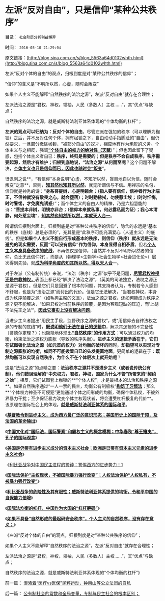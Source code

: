 # 左派“反对自由”，只是信仰“某种公共秩序”

目录： `社会阶层分析利益博羿` 

时间： `2016-05-10 21:29:04` 

原文链接：[http://blog.sina.com.cn/s/blog_5563a64d0102whth.html](http://blog.sina.com.cn/s/blog_5563a64d0102whth.html)

左派“反对个体的自由”的观点，归根到度是对“某种公共秩序的信仰”；

“信仰”的含义是“不明所以然，心虚，随时会叛变”

如果个人主义不能解释“自然秩序的法治之源”，左派“反对自由”就存在合理性；

左派法治之源是“君权，神权，领袖，人民（多数人）主权……”，其“优点”与缺点；

自然秩序的法治之源，就是威斯特法利亚体系体现的“个体均衡的杠杆”；

**左派的观点可以归纳为：反对个体的自由**。尽管左派在强加的秩序（可以理解为枷锁）之后，并不反对任何个体，拥有枷锁之下，自由动动手指脚趾的“自由”，但仍然要求，一旦部分撤除枷锁，“被部分自由”的奴才，相应地有作为炮灰的义务。个体主义与之相反，强调[**“个体自由的权力的绝对性（天赋**](../../../2013/9/12/绝对的权力，不允许有人为的限制.md)）”；但也因此留下了疑惑，包括个体主义者自已：**秩序，终归是需要的；但是秩序不会自成秩序，秩序需要起源，然后才有维护；归根到底地说，“法治之源”从何而至呢**？这个问题不解决，[**个体主义也只是信仰而已，因此也随时会“叛变**](../../../2012/3/3/民主不是道德信仰，成本限制是客观规律.md)”。

很讽刺之说**，“有信仰”本身说明“心虚，不知所以然，盲目地自以为信，随时会叛变”之意**，否则，[**知其然也知其所以然**](../../../2014/1/14/“说其然，更要说其所以然”是社会科学的扫盲.md)，就无所谓信与不信。用禅宗的名句，信仰就是神秀的诗：“**身系菩提树，心是明镜台；（指人要有信仰，信神者行为才端正，不信神就没有敬畏之心，就会堕落）；时时勤拂拭，勿使惹尘埃；（时时忏悔，时时警惕，才免魔鬼诱惑**）”；而个体主义的自由人的精神，乃是六祖慧能的诗：“**菩提本非树，明镜亦非台；（信仰本来就私事，何必露私而为证）；我心本清静，何处惹尘埃**”，[**知其然也知然所以然，本就天人合一**](../../../2009/12/31/天人合一！中国历史上从来没有出现过的人间天堂！.md)。

所谓信仰摆到台面上，归根到底是对“某种公共秩序的信仰”，隐含的永远是“基本的秩序（底线）总是必须的”，充其量是“此秩序可能充满爱心（人道主义）的底线”。但是**如果个人主义不能自行形成基本的秩序，则信仰（秩序）就永远是无法避免的现实需要，反而“可以没有信仰”作为信仰，本身显得自相矛盾**。但若[**个人主义本身具备秩序的底线**](../../../2012/12/3/黑社会在公共约束下脆弱而渐渐无害.md)，不再仅仅是信仰，（当然并不反对不明所以然者的信仰，总比无此信仰好），而是从（物理学>生物学>社会生物学>社会进化论>）层次得到先验，就[**成为科学角度的知其所以然，得以天人合**](../../../2010/4/28/进化论就是天人合一不能批；.md)一。

对于左派（公有制传统）来说，“法治（秩序）之源”似乎不是问题，[**尽管君权神授还是宗教神权，**](../../../2012/10/23/“人民主权论”与“极权”君权神授”,可完全统一.md)表面上都已经“解决了法治之源”，（英美的司法独立，法权之源正是源于君权）。但是它们只是回避了根本的问题，其支持者认为，专制若令人感到不舒服，也是为“法治之源”而付出的代价。但是它无法解决，“当君权神权，本身成为秩序颠覆之源”（如毛狗主席的文革），法治之源之君权，还如何能成为秩序之源？更不能解决，“如果君权对当前秩序的颠覆，是因为客观短缺的压迫，而‘上胡不法先王之法’”。[**因此它事实上没有解决问题**](../../../2012/9/13/监管住希特勒！.md)。

当进步主义者提出“用民主手段，监督秩序之源的君权”，或“用信仰去自律法权之源的专制的底线”时，[**既说明他们无法在自已的逻辑中**](../../../2016/5/2/基督教令到进步主义，成为西方最广泛的意识形态.md)，解决其逻辑的不完备性（哥德尔定理？）；也隐隐地体现出[**“自然秩序”的作用方式**](../../../2015/9/26/自然秩序的定义和自然转型，谷物法和传统意义上的不公平.md)：可以通过权力的均衡，约束法治之源权力膨胀（导致的秩序失衡）。**进步主义的逻辑矛盾在于，它们在试图强化法治之源（如元首的权力）对均衡的破坏的同时，却指望可以实现对专制之源膨胀的均衡，如同不可能拨着自已的头发提离地面**。更简单的逻辑在于：**既然均衡可以实现自然秩序，为什么不在个体层次上就开始呢**？

这是“法治之源”的点睛之要：**法治秩序之源并不是进步主义（或者说传统公有制），他们错误理解的“中央权力，君权，神权，国家为什么不管”所带来的“契约之始**”；相反，它们试图套上枷锁的**“个体人权”，才是最根本的法治和秩序之源**。如果自然秩序通过“一人一票的民主，均衡公有制极权”[**构筑了习惯法**](../../../2011/10/7/法制的核心是习惯法，习惯法不是实在法，更非自然法.md)；那么**“个体权力神圣不可侵犯”更能通过个体之间形成的均衡，确保个体私权，不被外界暴力干扰；至少保证暴力改变个体主权现状者，将会遭受杠杆报复的代价**。该原理在国际社会上的体现，[**就是威斯特法利亚体系的国际和平**](../../../2016/5/6/国际法的均衡体系，阻止了“帝国主义亡我之心”.md)。

《[**基督教令到进步主义，成为西方最广泛的意识形态；美国历史上的国际干预，及法国的革命输出**](../../../2016/5/2/基督教令到进步主义，成为西方最广泛的意识形态.md)》

《[**中国文化对“国际法，国际警察”和霸权主义的概念模糊；中华春秋“尊王攘夷”，孔子的国际观念**](../../../2016/5/3/中国文化对“国际法，国际警察”和霸权主义的概念模糊；.md)》

《[**美国是仍带有进步主义成分的资本主义社会；欧洲是已带有资本主义元素的进步主义社会**](../../../2016/5/4/美国若是国际警察，就不是霸权主义，门罗宣言的两个阶段；.md)》

《[利比亚战争对中国民主进程的警钟：警惕西方的进步势力！](../../../2016/5/5/利比亚战争对中国民主的警钟：警惕西方的进步势力！.md)》

《[**国际法保护“主权现状，不被国际暴力强行改变”；人权法治保护“人权私有，不被暴力强行改变”**](../../../2016/5/6/国际法的均衡体系，阻止了“帝国主义亡我之心”.md)》

《[**利比亚战争的危险性及其有限性；威斯特法利亚体系提供的均衡，令和平中国的自保能力倍增**](../../../2016/5/7/利比亚战争的危险性，及对中国而言，危险的有限性；.md)》

《[**国际法均衡的杠杆，中国作为大国的“杠杆筹码”**](../../../2016/5/8/国际法均衡的杠杆，中国作为大国的“杠杆筹码”；.md)》

《[**如果不具备“自然形成的最起码安全秩序”，个人主义的自然秩序，没有存在意义；**](../../../2016/5/9/与生俱来的动物本能，最基本秩序的安全需求；.md)》

《左派“反对个体的自由”的观点，归根到度是对“某种公共秩序的信仰”；

如果个人主义不能解释“自然秩序的法治之源”，左派“反对自由”就存在合理性；

左派法治之源是“君权，神权，领袖，人民（多数人）主权……”，其“优点”与缺点；

自然秩序的法治之源，就是威斯特法利亚体系体现的“个体均衡的杠杆”》

前一篇： [混淆着“医疗vs医保”民粹运动，钟南山等公立法团的自私](../../../2016/5/20/混淆着“医疗vs医保”民粹运动，钟南山等公立法团的自私.md)

后一篇： [公有制社会的常数和全局变量，专制与民主社会的根本区别；](../../../2016/5/3/公有制社会的常数和全局变量，专制与民主社会的根本区别；.md)

